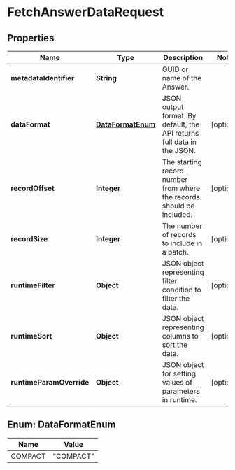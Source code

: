 

# FetchAnswerDataRequest


## Properties

| Name | Type | Description | Notes |
|------------ | ------------- | ------------- | -------------|
|**metadataIdentifier** | **String** | GUID or name of the Answer. |  |
|**dataFormat** | [**DataFormatEnum**](#DataFormatEnum) | JSON output format. By default, the API returns full data in the JSON. |  [optional] |
|**recordOffset** | **Integer** | The starting record number from where the records should be included. |  [optional] |
|**recordSize** | **Integer** | The number of records to include in a batch. |  [optional] |
|**runtimeFilter** | **Object** | JSON object representing filter condition to filter the data. |  [optional] |
|**runtimeSort** | **Object** | JSON object representing columns to sort the data. |  [optional] |
|**runtimeParamOverride** | **Object** | JSON object for setting values of parameters in runtime. |  [optional] |



## Enum: DataFormatEnum

| Name | Value |
|---- | -----|
| COMPACT | &quot;COMPACT&quot; |



